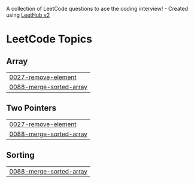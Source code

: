 A collection of LeetCode questions to ace the coding interview! - Created using [LeetHub v2](https://github.com/arunbhardwaj/LeetHub-2.0)
<!---LeetCode Topics Start-->
# LeetCode Topics
## Array
|  |
| ------- |
| [0027-remove-element](https://github.com/shwetashah791/Leetcode/tree/master/0027-remove-element) |
| [0088-merge-sorted-array](https://github.com/shwetashah791/Leetcode/tree/master/0088-merge-sorted-array) |
## Two Pointers
|  |
| ------- |
| [0027-remove-element](https://github.com/shwetashah791/Leetcode/tree/master/0027-remove-element) |
| [0088-merge-sorted-array](https://github.com/shwetashah791/Leetcode/tree/master/0088-merge-sorted-array) |
## Sorting
|  |
| ------- |
| [0088-merge-sorted-array](https://github.com/shwetashah791/Leetcode/tree/master/0088-merge-sorted-array) |
<!---LeetCode Topics End-->
